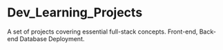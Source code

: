 # Dev_Learning_Projects
A set of projects covering essential full-stack concepts. Front-end, Back-end Database Deployment.
